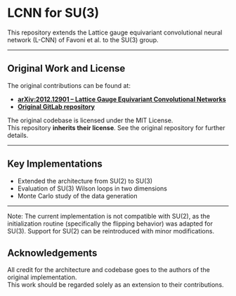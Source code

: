 # LCNN for SU(3)

This repository extends the Lattice gauge equivariant convolutional neural network (L-CNN) of Favoni et al. to the SU(3) group.

---

## Original Work and License

The original contributions can be found at:

- [**arXiv:2012.12901 – Lattice Gauge Equivariant Convolutional Networks**](https://arxiv.org/abs/2012.12901)
- [**Original GitLab repository**]([https://gitlab.com/openpixi/lge-cnn](https://gitlab.com/openpixi/lge-cnn/-/tree/prl_2022?ref_type=heads))

The original codebase is licensed under the MIT License.  
This repository **inherits their license**. See the original repository for further details.

---

## Key Implementations

- Extended the architecture from SU(2) to SU(3)
- Evaluation of SU(3) Wilson loops in two dimensions
- Monte Carlo study of the data generation

---
Note:
The current implementation is not compatible with SU(2), as the initialization routine (specifically the flipping behavior) was adapted for SU(3). Support for SU(2) can be reintroduced with minor modifications.

## Acknowledgements

All credit for the architecture and codebase goes to the authors of the original implementation.  
This work should be regarded solely as an extension to their contributions.
